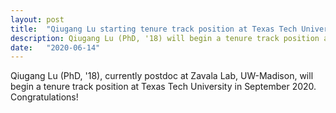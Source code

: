 ```yaml
---
layout: post
title:  "Qiugang Lu starting tenure track position at Texas Tech University"
description: Qiugang Lu (PhD, '18) will begin a tenure track position at Texas Tech University in September 2020. Congratulations!
date:   "2020-06-14"
---
```


Qiugang Lu (PhD, '18), currently postdoc at Zavala Lab, UW-Madison, will begin a tenure track position at Texas Tech University in September 2020. Congratulations!